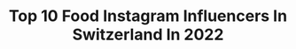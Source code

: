---
title: Top 10 Food Instagram Influencers In Switzerland In 2022
description: >-
  Find top food Instagram influencers in Switzerland in 2022. Most popular hashtags: #switzerland #zurich #myswitzerland #collab.
platform: Instagram
hits: 175
text_top: Discover the top-rated Instagram profiles on inBeat.
text_bottom: inBeat aggregates 175 Instagram influencers like this in Switzerland for you to connect with.
profiles:
  - username: "i_am_birebaumli"
    fullname: >-
      
    bio: >-
      BOOKINGS TEMPORARLY CLOSED Welcome to my portfolio! Based in 🇨🇭 Interested in martial arts & fitness, photography, nature, lostplaces, healthy v. food
    location: "Switzerland"
    followers: 5800
    engagement: 2017
    commentsToLikes: 0.118826
    id: ck13d3pg53irf0i190hd1hu57
    verified: false
    hashtags: "#italianmodel, #swissphotographer, #bodylanguage, #uster"
  - username: "ana_carugati"
    fullname: >-
      ◻️◽️▫️Ana Carugati ▫️◽️◻️
    bio: >-
      Serbian & Swiss married Sotl 🔸 Posts about cigars, food & beverage, travels, luxury and cars 🔸 English🇬🇧🇺🇸, Français🇫🇷🇨🇭, Srpski🇷🇸 🔸 #AnaCarugati
    location: "Switzerland"
    followers: 9090
    engagement: 1465
    commentsToLikes: 0.084781
    id: ck9hanl2rd92o0j781ai90s05
    verified: false
    hashtags: "#cigarlady, #anacarugati, #tb, #tbt"
  - username: "aniahimsa"
    fullname: >-
      Anina | vegan + eco lifestyle
    bio: >-
      🌿 gesund, bewusst & nachhaltig leben 🇨🇭-mountains, vegan food, running & yoga 💚 fair fashion, less waste 🎧 @chappedlipspodcast 🖋️ Mein Blog:
    location: "Switzerland"
    followers: 87831
    engagement: 242
    commentsToLikes: 0.045187
    id: ck0vyo0mf4y1v0i19m1bn9fbo
    verified: false
    hashtags: "#bewusstleben, #myswitzerland, #gooutside, #herbstfarben"
  - username: "irina_cerutti"
    fullname: >-
      Irina Cerutti
    bio: >-
      📌 ||Based in Zurich 🌍 || Travel Journalist 📸 || Lifestyle, Food & Fashion 👗 || Brand Ambassador
    location: "Switzerland"
    followers: 212326
    engagement: 313
    commentsToLikes: 0.029277
    id: ck15tlswdipln0i19jly1nbbc
    verified: false
    hashtags: "#holidaymood"
  - username: "_jasmineonajourney_"
    fullname: >-
      🅹🅰🆂🅼🅸🅽🅴
    bio: >-
      ♥ USA➝ 🇨🇭Zürich ♥ Foodie 🥟(➝ on Story) ♥ Travels ✈️ ♥ GGI CM 👯‍♀️
    location: "Switzerland"
    followers: 4272
    engagement: 1039
    commentsToLikes: 0.256389
    id: ckf5q59hi88420j23f92hsiol
    verified: false
    hashtags: "#switzerland, #lakecomoitaly, #girlgi, #zurich"
  - username: "petricia.g"
    fullname: >-
      Petricia G. 📍Zürich
    bio: >-
      •content creator | fashion-beauty-lifestyle lover | M♡ •inquiries = info@petriciag.com •capturing moments @p.g_moments •foodie @somuchloveleftforfood
    location: "Switzerland"
    followers: 20581
    engagement: 208
    commentsToLikes: 0.080069
    id: ck0w6qbtj9sld0i19cp7e88bp
    verified: false
    hashtags: "#zebrafashion, #yeszebra, #leatherjacket, #shorthair"
  - username: "oyomori"
    fullname: >-
      ᴍᴀʀɪᴇ ᴏʏᴏᴍᴏ (ʏᴏʟɪᴄɪᴀ)
    bio: >-
      Creator @kiuwte + @unbble Master degree Communication🇨🇭 Here: Kpop, Fashion, Workouts, Food Tiktok: Yolicia
    location: "Switzerland"
    followers: 159155
    engagement: 121
    commentsToLikes: 0.032565
    id: ckaowz265b3ms0i78rhw8pndt
    verified: false
    hashtags: "#zalandostyle, #secondhandfashion, #sponsorise, #reels"
  - username: "andrea_guttyy"
    fullname: >-
      Andrea_Guttyy🌹🌹
    bio: >-
      #travelblogger #world #travel✈️ #fashion💃#beauty💄#restaurants #food #hotel#influencer #collaboration #📩. andreaguttyy@hotmail.com
    location: "Switzerland"
    followers: 116828
    engagement: 120
    commentsToLikes: 0.027260
    id: ckap5fp36bgxr0i78w7so5ckh
    verified: false
    hashtags: "#winteriscoming, #styleoftheday, #styleblogger, #annecy"
  - username: "athletico80"
    fullname: >-
      Whatever...
    bio: >-
      Taken 💍 Mix of 🇳🇱🇮🇹🇱🇧 Living in Zurich🇨🇭 Travel maniac 🚁✈️🚤 Workout 🏋🏽🚴🏽💪🏼 Foodlover 🍣🥩🍷 Explorer 🧗🏻‍♂️🏝🌋 #fitdutchies #travelholic #workout
    location: "Switzerland"
    followers: 3032
    engagement: 1627
    commentsToLikes: 0.042834
    id: ckapbs12714lz0i78xoacotcx
    verified: false
    hashtags: "#mensoutfit, #gayeurope, #climberlife, #beardedman"
  - username: "_marisaofficial_"
    fullname: >-
      Marisa Urbano🦋
    bio: >-
      Miss Fitness SNBF 2010 Makeup| Fashion| Fitness| Tanzen | Food| 🇧🇷 living in 🇨🇭 Collab ↘️📩marisaurbano@gmx.ch
    location: "Switzerland"
    followers: 16772
    engagement: 177
    commentsToLikes: 0.073224
    id: ck5znr6gjp03w0i141vfumzjo
    verified: false
    hashtags: "#love, #smile, #makeup, #instadaily"
---